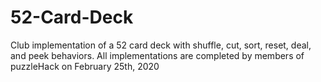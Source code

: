# 52-Card-Deck
Club implementation of a 52 card deck with shuffle, cut, sort, reset, deal, and peek behaviors. All implementations are completed by members of puzzleHack on February 25th, 2020
